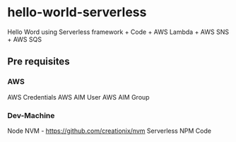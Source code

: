 # hello-world-serverless
Hello Word using Serverless framework + Code + AWS Lambda + AWS SNS + AWS SQS 


## Pre requisites

### AWS 
AWS Credentials
  AWS AIM User
  AWS AIM Group

### Dev-Machine
Node
NVM - https://github.com/creationix/nvm
Serverless
NPM
Code
 